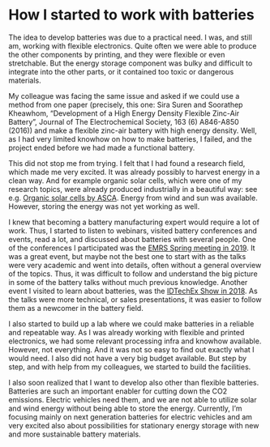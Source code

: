 # How I started to work with batteries

The idea to develop batteries was due to a practical need. I was, and still am, working with flexible electronics. Quite often we were able to produce the other components by printing, and they were flexible or even stretchable. But the energy storage component was bulky and difficult to integrate into the other parts, or it contained too toxic or dangerous materials.

My colleague was facing the same issue and asked if we could use a method from one paper (precisely, this one: Sira Suren and Soorathep Kheawhom, “Development of a High Energy Density Flexible Zinc-Air Battery”, Journal of The Electrochemical Society, 163 (6) A846-A850 (2016)) and make a flexible zinc-air battery with high energy density. Well, as I had very limited knowhow on how to make batteries, I failed, and the project ended before we had made a functional battery.

This did not stop me from trying. I felt that I had found a research field, which made me very excited. It was already possibly to harvest energy in a clean way. And for example organic solar cells, which were one of my research topics, were already produced industrially in a beautiful way: see e.g. [Organic solar cells by ASCA](https://en.asca.com/). Energy from wind and sun was available. However, storing the energy was not yet working as well.

I knew that becoming a battery manufacturing expert would require a lot of work. Thus, I started to listen to webinars, visited battery conferences and events, read a lot, and discussed about batteries with several people. One of the conferences I participated was the [EMRS Spring meeting in 2019](https://www.european-mrs.com/meetings/2019-spring-meeting). It was a great event, but maybe not the best one to start with as the talks were very academic and went into details, often without a general overview of the topics. Thus, it was difficult to follow and understand the big picture in some of the battery talks without much previous knowledge. Another event I visited to learn about batteries, was the [IDTechEx Show in 2018](https://www.idtechex.com/europe2018/show/en/). As the talks were more technical, or sales presentations, it was easier to follow them as a newcomer in the battery field.

I also started to build up a lab where we could make batteries in a reliable and repeatable way. As I was already working with flexible and printed electronics, we had some relevant processing infra and knowhow available. However, not everything. And it was not so easy to find out exactly what I would need. I also did not have a very big budget available. But step by step, and with help from my colleagues, we started to build the facilities.

I also soon realized that I want to develop also other than flexible batteries. Batteries are such an important enabler for cutting down the CO2 emissions. Electric vehicles need them, and we are not able to utilize solar and wind energy without being able to store the energy. Currently, I’m focusing mainly on next generation batteries for electric vehicles and am very excited also about possibilities for stationary energy storage with new and more sustainable battery materials.
